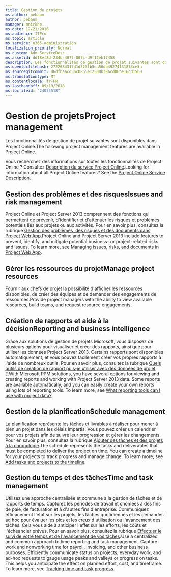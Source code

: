 ```yaml
---
title: Gestion de projets
ms.author: pebaum
author: pebaum
manager: mnirkhe
ms.date: 12/21/2016
ms.audience: ITPro
ms.topic: article
ms.service: o365-administration
localization_priority: Normal
ms.custom: Adm_ServiceDesc
ms.assetid: dd18ef8d-234b-487f-807c-d9f12eb17458
description: Les fonctionnalités de gestion de projet suivantes sont disponibles dans Project Online.
ms.openlocfilehash: 2722684317d1d323fb5ea56db49274131873ce5a
ms.sourcegitcommit: d6dfbaacd56c0855e12500b38acd06be16cd1560
ms.translationtype: MT
ms.contentlocale: fr-FR
ms.lasthandoff: 09/19/2018
ms.locfileid: "24035518"
---
```

# <a name="project-management"></a><span data-ttu-id="90bbe-103">Gestion de projets</span><span class="sxs-lookup"><span data-stu-id="90bbe-103">Project management</span></span>

<span data-ttu-id="90bbe-104">Les fonctionnalités de gestion de projet suivantes sont disponibles dans Project Online.</span><span class="sxs-lookup"><span data-stu-id="90bbe-104">The following project management features are available in Project Online.</span></span>
  
<span data-ttu-id="90bbe-p101">Vous recherchez des informations sur toutes les fonctionnalités de Project Online ? Consultez [Description du service Project Online](project-online-service-description.md).</span><span class="sxs-lookup"><span data-stu-id="90bbe-p101">Looking for information about all Project Online features? See the [Project Online Service Description](project-online-service-description.md).</span></span>
  
## <a name="issues-and-risk-management"></a><span data-ttu-id="90bbe-107">Gestion des problèmes et des risques</span><span class="sxs-lookup"><span data-stu-id="90bbe-107">Issues and risk management</span></span>
<span data-ttu-id="90bbe-108"><a name="bkmk_IssuesRiskManagement"> </a></span><span class="sxs-lookup"><span data-stu-id="90bbe-108"></span></span>

<span data-ttu-id="90bbe-p102">Project Online et Project Server 2013 comprennent des fonctions qui permettent de prévenir, d'identifier et d'atténuer les risques et problèmes potentiels liés aux projets ou aux activités. Pour en savoir plus, consultez la rubrique [Gestion des problèmes, des risques et des documents dans Project Web App](https://go.microsoft.com/fwlink/?LinkId=402634).</span><span class="sxs-lookup"><span data-stu-id="90bbe-p102">Project Online and Project Server 2013 include features to prevent, identify, and mitigate potential business- or project-related risks and issues. To learn more, see [Managing issues, risks, and documents in Project Web App](https://go.microsoft.com/fwlink/?LinkId=402634).</span></span>
  
## <a name="manage-project-resources"></a><span data-ttu-id="90bbe-111">Gérer les ressources du projet</span><span class="sxs-lookup"><span data-stu-id="90bbe-111">Manage project resources</span></span>
<span data-ttu-id="90bbe-112"><a name="bkmk_ManageProjectResources"> </a></span><span class="sxs-lookup"><span data-stu-id="90bbe-112"></span></span>

<span data-ttu-id="90bbe-113">Fournir aux chefs de projet la possibilité d'afficher les ressources disponibles, de créer des équipes et de demander des engagements de ressources.</span><span class="sxs-lookup"><span data-stu-id="90bbe-113">Provide project managers with the ability to view available resources, build teams, and request resource engagements.</span></span>
  
## <a name="reporting-and-business-intelligence"></a><span data-ttu-id="90bbe-114">Création de rapports et aide à la décision</span><span class="sxs-lookup"><span data-stu-id="90bbe-114">Reporting and business intelligence</span></span>
<span data-ttu-id="90bbe-115"><a name="bkmk_ReportingBusinessIntelligence"> </a></span><span class="sxs-lookup"><span data-stu-id="90bbe-115"></span></span>

<span data-ttu-id="90bbe-p103">Grâce aux solutions de gestion de projets Microsoft, vous disposez de plusieurs options pour visualiser et créer des rapports, ainsi que pour utiliser les données Project Server 2013. Certains rapports sont disponibles automatiquement, et vous pouvez facilement créer vos propres rapports à l'aide de nombreux outils. Pour en savoir plus, consultez la rubrique [Quels outils de création de rapport puis-je utiliser avec des données de projet ?](https://go.microsoft.com/fwlink/?LinkId=402642).</span><span class="sxs-lookup"><span data-stu-id="90bbe-p103">With Microsoft PPM solutions, you have several options for viewing and creating reports and working with Project Server 2013 data. Some reports are available automatically, and you can easily create your own reports using lots of reporting tools. To learn more, see [What reporting tools can I use with project data?](https://go.microsoft.com/fwlink/?LinkId=402642).</span></span>
  
## <a name="schedule-management"></a><span data-ttu-id="90bbe-119">Gestion de la planification</span><span class="sxs-lookup"><span data-stu-id="90bbe-119">Schedule management</span></span>
<span data-ttu-id="90bbe-120"><a name="bkmk_ScheduleManagement"> </a></span><span class="sxs-lookup"><span data-stu-id="90bbe-120"></span></span>

<span data-ttu-id="90bbe-p104">La planification représente les tâches et livrables à réaliser pour mener à bien un projet dans les délais impartis. Vous pouvez créer un calendrier pour vos projets afin de suivre leur progression et gérer les changements. Pour en savoir plus, consultez la rubrique [Ajouter des tâches et des projets à la chronologie](https://go.microsoft.com/fwlink/?LinkID=402655).</span><span class="sxs-lookup"><span data-stu-id="90bbe-p104">The schedule represents the tasks and deliverables that must be completed to deliver the project on time. You can create a timeline for your projects to track progress and manage change. To learn more, see [Add tasks and projects to the timeline](https://go.microsoft.com/fwlink/?LinkID=402655).</span></span>
  
## <a name="time-and-task-management"></a><span data-ttu-id="90bbe-124">Gestion du temps et des tâches</span><span class="sxs-lookup"><span data-stu-id="90bbe-124">Time and task management</span></span>
<span data-ttu-id="90bbe-125"><a name="bkmk_TimeTaskManagement"> </a></span><span class="sxs-lookup"><span data-stu-id="90bbe-125"></span></span>

<span data-ttu-id="90bbe-p105">Utilisez une approche centralisée et commune à la gestion de tâches et de rapports de temps. Capturez les périodes de travail et chômées à des fins de paie, de facturation et à d'autres fins d'entreprise. Communiquez efficacement l'état sur les projets, les tâches quotidiennes et les demandes ad hoc pour évaluer les pics et les creux d'utilisation ou l'avancement des tâches. Cela vous aide à anticiper l'effet sur les efforts, les coûts et l'échéancier prévus. Pour en savoir plus, consultez la rubrique [Effectuer le suivi de votre temps et de l'avancement de vos tâches](https://go.microsoft.com/fwlink/p/?LinkId=271321).</span><span class="sxs-lookup"><span data-stu-id="90bbe-p105">Use a centralized and common approach to time reporting and task management. Capture work and nonworking time for payroll, invoicing, and other business purposes. Efficiently communicate status on projects, everyday work, and ad-hoc requests to gauge usage peaks and valleys or progress on tasks. This helps you anticipate the effect on planned effort, cost, and timeframe. To learn more, see [Tracking time and task progress](https://go.microsoft.com/fwlink/p/?LinkId=271321).</span></span>
  

